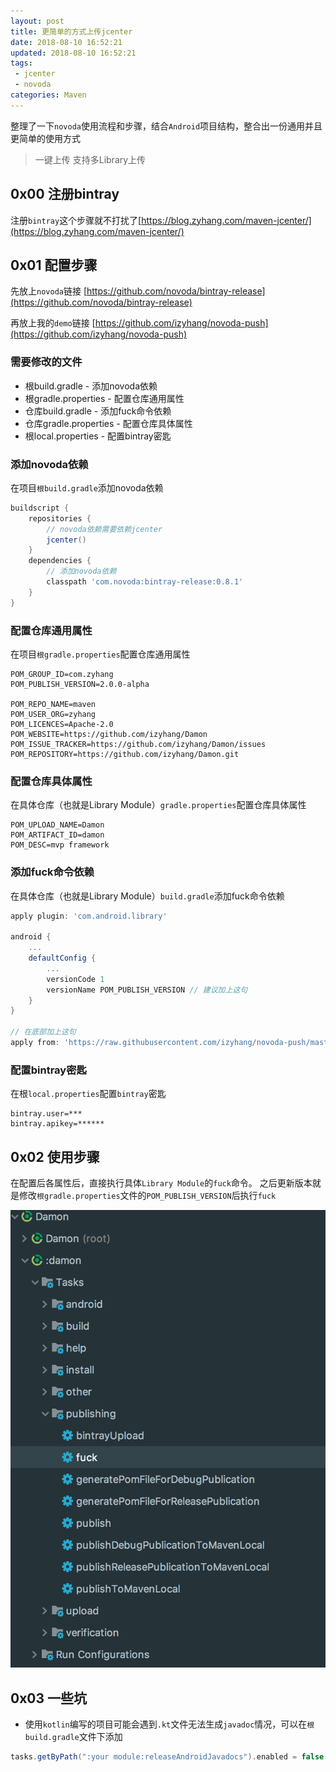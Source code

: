 ```yaml
---
layout: post
title: 更简单的方式上传jcenter
date: 2018-08-10 16:52:21
updated: 2018-08-10 16:52:21
tags:
 - jcenter
 - novoda
categories: Maven
---
```


整理了一下`novoda`使用流程和步骤，结合`Android`项目结构，整合出一份通用并且更简单的使用方式

> 一键上传
> 支持多Library上传

<!-- More -->

## 0x00 注册bintray

注册`bintray`这个步骤就不打扰了[https://blog.zyhang.com/maven-jcenter/](https://blog.zyhang.com/maven-jcenter/)

## 0x01 配置步骤

先放上`novoda`链接
[https://github.com/novoda/bintray-release](https://github.com/novoda/bintray-release)

再放上我的`demo`链接
[https://github.com/izyhang/novoda-push](https://github.com/izyhang/novoda-push)

### 需要修改的文件

- 根build.gradle - 添加novoda依赖
- 根gradle.properties - 配置仓库通用属性
- 仓库build.gradle - 添加fuck命令依赖
- 仓库gradle.properties - 配置仓库具体属性
- 根local.properties - 配置bintray密匙

### 添加novoda依赖

在项目`根build.gradle`添加novoda依赖
``` groovy
buildscript {
    repositories {
        // novoda依赖需要依赖jcenter
        jcenter()
    }
    dependencies {
        // 添加novoda依赖
        classpath 'com.novoda:bintray-release:0.8.1'
    }
}
```

### 配置仓库通用属性

在项目`根gradle.properties`配置仓库通用属性
``` properties
POM_GROUP_ID=com.zyhang
POM_PUBLISH_VERSION=2.0.0-alpha

POM_REPO_NAME=maven
POM_USER_ORG=zyhang
POM_LICENCES=Apache-2.0
POM_WEBSITE=https://github.com/izyhang/Damon
POM_ISSUE_TRACKER=https://github.com/izyhang/Damon/issues
POM_REPOSITORY=https://github.com/izyhang/Damon.git
```

### 配置仓库具体属性

在具体仓库（也就是Library Module）`gradle.properties`配置仓库具体属性
``` properties
POM_UPLOAD_NAME=Damon
POM_ARTIFACT_ID=damon
POM_DESC=mvp framework
```

### 添加fuck命令依赖

在具体仓库（也就是Library Module）`build.gradle`添加fuck命令依赖
``` groovy
apply plugin: 'com.android.library'

android {
    ...
    defaultConfig {
        ...
        versionCode 1
        versionName POM_PUBLISH_VERSION // 建议加上这句
    }
}

// 在底部加上这句
apply from: 'https://raw.githubusercontent.com/izyhang/novoda-push/master/gradle/push.gradle'
```

### 配置bintray密匙

在根`local.properties`配置`bintray`密匙
``` properties
bintray.user=***
bintray.apikey=******
```

## 0x02 使用步骤

在配置后各属性后，直接执行具体`Library Module`的`fuck`命令。
之后更新版本就是修改`根gradle.properties`文件的`POM_PUBLISH_VERSION`后执行`fuck`

![jsdelivr](1.jpeg)

## 0x03 一些坑

- 使用`kotlin`编写的项目可能会遇到`.kt`文件无法生成`javadoc`情况，可以在`根build.gradle`文件下添加
``` groovy
tasks.getByPath(":your module:releaseAndroidJavadocs").enabled = false
```